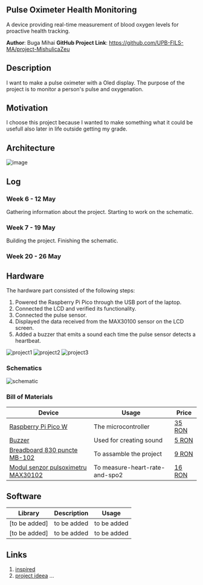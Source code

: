 ## Pulse Oximeter Health Monitoring

A device providing real-time measurement of blood oxygen levels for proactive health tracking.



**Author**: Buga Mihai
**GitHub Project Link**: https://github.com/UPB-FILS-MA/project-MishulicaZeu



## Description

I want to make a pulse oximeter with a Oled display. The purpose of the project is to monitor a person's pulse and oxygenation.


## Motivation
I choose this project because I wanted to make something what it could be usefull also later in life outside getting my grade.

## Architecture 
![image](architecture.webp)



## Log

<!-- write every week your progress here -->

### Week 6 - 12 May
Gathering information about the project.
Starting to work on the schematic.
### Week 7 - 19 May
Building the project.
Finishing the schematic.
### Week 20 - 26 May

## Hardware

The hardware part consisted of the following steps:

1. Powered the Raspberry Pi Pico through the USB port of the laptop.
2. Connected the LCD and verified its functionality.
3. Connected the pulse sensor.
4. Displayed the data received from the MAX30100 sensor on the LCD screen.
5. Added a buzzer that emits a sound each time the pulse sensor detects a heartbeat.

![project1](project1.webp)
![project2](project2.webp)
![project3](project3.webp)

### Schematics

![schematic](schematic.webp)

### Bill of Materials

<!-- Fill out this table with all the hardware components that you might need.

The format is 
```
| [Device](link://to/device) | This is used ... | [price](link://to/store) |

```

-->

| Device | Usage | Price |
|--------|--------|-------|
| [Raspberry Pi Pico W](https://www.raspberrypi.com/documentation/microcontrollers/raspberry-pi-pico.html)| The microcontroller | [35 RON](https://www.optimusdigital.ro/en/raspberry-pi-boards/12394-raspberry-pi-pico-w.html) |
| [Buzzer](https://miketrebilcock.github.io/js-gpiozero/Buzzer.html) | Used for creating sound | [5 RON](https://www.bitmi.ro/module-electronice/modul-buzzer-activ-compatibil-arduino-10397.html) |
| [Breadboard 830 puncte MB-102](https://static.cs.tme.eu/2018/03/5aaa4f5a91b79/Lecture_1_The_Breadboard.pdf) | To assamble the project |  [9 RON](https://www.bitmi.ro/componente-electronice/breadboard-830-puncte-mb-102-10500.html) |
| [Modul senzor pulsoximetru MAX30102](https://www.analog.com/media/en/technical-documentation/data-sheets/max30102.pdf) | To measure-heart-rate-and-spo2 | [16 RON](https://www.bitmi.ro/senzori-electronici/modul-senzor-pulsoximetru-max30102-10803.html)|

## Software

| Library | Description | Usage |
|---------|-------------|-------|
| [to be added] | to be added | to be added |
| [to be added] | to be added | to be added |

## Links

<!-- Add a few links that inspired you and that you think you will use for your project -->

1. [inspired](https://all3dp.com/2/easy-simple-arduino-projects/)
2. [project ideea](https://projecthub.arduino.cc/SurtrTech/measure-heart-rate-and-spo2-with-max30102-eb4f74)
...
